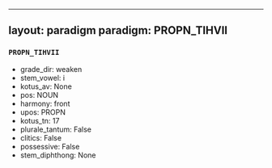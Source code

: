 
---
layout: paradigm
paradigm: PROPN_TIHVII
---
### ` PROPN_TIHVII `


* grade_dir: weaken
* stem_vowel: i
* kotus_av: None
* pos: NOUN
* harmony: front
* upos: PROPN
* kotus_tn: 17
* plurale_tantum: False
* clitics: False
* possessive: False
* stem_diphthong: None
